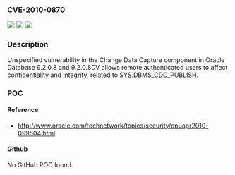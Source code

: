 ### [CVE-2010-0870](https://cve.mitre.org/cgi-bin/cvename.cgi?name=CVE-2010-0870)
![](https://img.shields.io/static/v1?label=Product&message=n%2Fa&color=blue)
![](https://img.shields.io/static/v1?label=Version&message=n%2Fa&color=blue)
![](https://img.shields.io/static/v1?label=Vulnerability&message=n%2Fa&color=brighgreen)

### Description

Unspecified vulnerability in the Change Data Capture component in Oracle Database 9.2.0.8 and 9.2.0.8DV allows remote authenticated users to affect confidentiality and integrity, related to SYS.DBMS_CDC_PUBLISH.

### POC

#### Reference
- http://www.oracle.com/technetwork/topics/security/cpuapr2010-099504.html

#### Github
No GitHub POC found.

